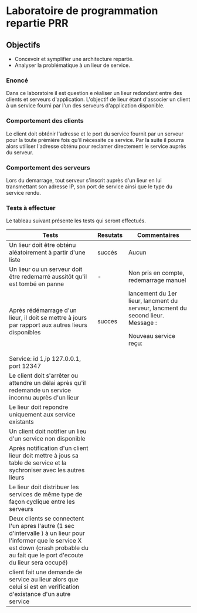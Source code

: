 # Laboratoire de programmation repartie PRR


## Objectifs

- Concevoir et symplifier une architecture repartie.
- Analyser la problématique à un lieur de service.


### Enoncé

Dans ce laboratoire il est question e réaliser un lieur redondant entre des clients et serveurs d'application.
L'objectif de lieur étant d'associer un client à un service fourni par l'un des serveurs d'application disponible.


### Comportement des clients

Le client doit obténir l'adresse et le port du service fournit par un serveur pour la toute prémière fois qu'il nécessite ce service.
Par la suite il pourra alors utiliser l'adresse obténu pour reclamer directement le service auprès du serveur.

### Comportement des serveurs

Lors du demarrage, tout serveur s'inscrit auprès d'un lieur en lui transmettant son adresse IP, son port de service
ainsi que le type du service rendu.


### Tests à effectuer

Le tableau suivant présente les tests qui seront effectués.

| **Tests** | **Resutats** | **Commentaires**<br/> |  
| --- | --- | --- |
| Un lieur doit être obténu aléatoirement à partir d'une liste | succés | Aucun |
| Un lieur ou un serveur doit être redemarré aussitôt qu'il est tombé en panne  | - | Non pris en compte, redemarrage manuel |
| Après rédémarrage d'un lieur, il doit se mettre à jours par rapport aux autres lieurs disponibles   | succes | lancement du 1er lieur, lancment du serveur, lancment du second lieur. Message : <p> Nouveau service reçu:
Service: id 1,ip 127.0.0.1, port 12347 |
| Le client doit s'arrêter ou attendre un délai après qu'il redemande un service inconnu auprès d'un lieur   |  |  |
| Le lieur doit repondre uniquement aux service existants   |  |  |
| Un client doit notifier un lieu d'un service non disponible   |  |  |
| Après notification d'un client lieur doit mettre à jous sa table de service et la sychroniser avec les autres lieurs   |  |  |
|  Le lieur doit distribuer les services de même type de façon cyclique entre les serveurs   |  |  |
| Deux clients se connectent l'un apres l'autre (1 sec d'intervalle ) à un lieur pour l'informer que le service X est down (crash probable du au fait que le port d'ecoute du lieur sera occupé)   |  |  |
| client fait une demande de service au lieur alors que celui si est en verification d'existance d'un autre service   |  |  |
